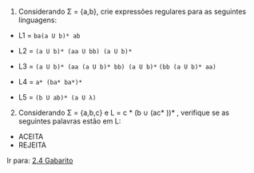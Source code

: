 1. Considerando Σ = {a,b}, crie expressões regulares para as seguintes linguagens: 

- L1 = `ba(a U b)* ab`

- L2 = `(a U b)* (aa U bb) (a U b)*`

- L3 = `(a U b)* (aa (a U b)* bb) (a U b)*`
                `(bb (a U b)* aa)`

- L4 = `a* (ba* ba*)*`

- L5 = `(b U ab)* (a U λ)`

2. Considerando Σ = {a,b,c} e L = c * (b ∪ (ac* ))* , verifique se as seguintes palavras estão em L: 

- ACEITA
- REJEITA

Ir para: [2.4 Gabarito](4-automatos-deterministicos.md)